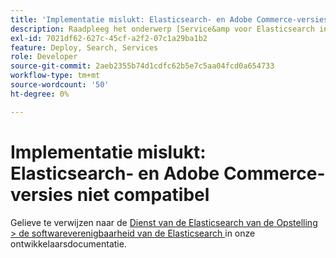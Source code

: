 ```yaml
---
title: 'Implementatie mislukt: Elasticsearch- en Adobe Commerce-versies niet compatibel'
description: Raadpleeg het onderwerp [Service&amp voor Elasticsearch instellen;gt; Compatibiliteit met software voor Elasticsearch] (https://experienceleague.adobe.com/en/docs/commerce-cloud-service/user-guide/configure/service/elasticsearch) in de documentatie voor ontwikkelaars.
exl-id: 7021df62-627c-45cf-a2f2-07c1a29ba1b2
feature: Deploy, Search, Services
role: Developer
source-git-commit: 2aeb2355b74d1cdfc62b5e7c5aa04fcd0a654733
workflow-type: tm+mt
source-wordcount: '50'
ht-degree: 0%

---
```


# Implementatie mislukt: Elasticsearch- en Adobe Commerce-versies niet compatibel

Gelieve te verwijzen naar de [ Dienst van de Elasticsearch van de Opstelling > de softwareverenigbaarheid van de Elasticsearch ](https://experienceleague.adobe.com/en/docs/commerce-cloud-service/user-guide/configure/service/elasticsearch) in onze ontwikkelaarsdocumentatie.
